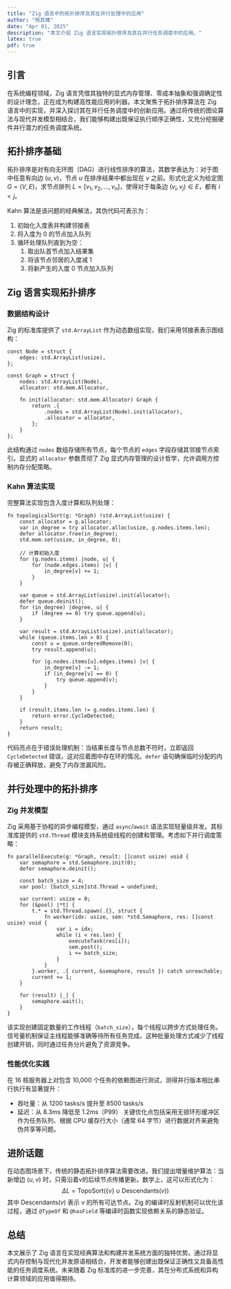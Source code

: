 ```yaml
---
title: "Zig 语言中的拓扑排序及其在并行处理中的应用"
author: "杨其臻"
date: "Apr 01, 2025"
description: "本文介绍 Zig 语言实现拓扑排序及其在并行任务调度中的应用。"
latex: true
pdf: true
---
```


## 引言
在系统编程领域，Zig 语言凭借其独特的显式内存管理、零成本抽象和强调确定性的设计理念，正在成为构建高性能应用的利器。本文聚焦于拓扑排序算法在 Zig 语言中的实现，并深入探讨其在并行任务调度中的创新应用。通过将传统的图论算法与现代并发模型相结合，我们能够构建出既保证执行顺序正确性，又充分挖掘硬件并行潜力的任务调度系统。

## 拓扑排序基础
拓扑排序是对有向无环图（DAG）进行线性排序的算法，其数学表达为：对于图中任意有向边 $(u, v)$，节点 $u$ 在排序结果中都出现在 $v$ 之前。形式化定义为给定图 $G=(V, E)$，求节点排列 $L = [v_1, v_2, ..., v_n]$，使得对于每条边 $(v_i, v_j) \in E$，都有 $i < j$。

Kahn 算法是该问题的经典解法，其伪代码可表示为：
1. 初始化入度表并构建邻接表
2. 将入度为 0 的节点加入队列
3. 循环处理队列直到为空：
   1. 取出队首节点加入结果集
   2. 将该节点邻居的入度减 1
   3. 将新产生的入度 0 节点加入队列

## Zig 语言实现拓扑排序

### 数据结构设计
Zig 的标准库提供了 `std.ArrayList` 作为动态数组实现，我们采用邻接表表示图结构：
```zig
const Node = struct {
    edges: std.ArrayList(usize),
};

const Graph = struct {
    nodes: std.ArrayList(Node),
    allocator: std.mem.Allocator,

    fn init(allocator: std.mem.Allocator) Graph {
        return .{
            .nodes = std.ArrayList(Node).init(allocator),
            .allocator = allocator,
        };
    }
};
```
此结构通过 `nodes` 数组存储所有节点，每个节点的 `edges` 字段存储其邻接节点索引。显式的 `allocator` 参数贯彻了 Zig 显式内存管理的设计哲学，允许调用方控制内存分配策略。

### Kahn 算法实现
完整算法实现包含入度计算和队列处理：
```zig
fn topologicalSort(g: *Graph) !std.ArrayList(usize) {
    const allocator = g.allocator;
    var in_degree = try allocator.alloc(usize, g.nodes.items.len);
    defer allocator.free(in_degree);
    std.mem.set(usize, in_degree, 0);

    // 计算初始入度
    for (g.nodes.items) |node, u| {
        for (node.edges.items) |v| {
            in_degree[v] += 1;
        }
    }

    var queue = std.ArrayList(usize).init(allocator);
    defer queue.deinit();
    for (in_degree) |degree, u| {
        if (degree == 0) try queue.append(u);
    }

    var result = std.ArrayList(usize).init(allocator);
    while (queue.items.len > 0) {
        const u = queue.orderedRemove(0);
        try result.append(u);

        for (g.nodes.items[u].edges.items) |v| {
            in_degree[v] -= 1;
            if (in_degree[v] == 0) {
                try queue.append(v);
            }
        }
    }

    if (result.items.len != g.nodes.items.len) {
        return error.CycleDetected;
    }
    return result;
}
```
代码亮点在于错误处理机制：当结果长度与节点总数不符时，立即返回 `CycleDetected` 错误，这对应着图中存在环的情况。`defer` 语句确保临时分配的内存被正确释放，避免了内存泄漏风险。

## 并行处理中的拓扑排序

### Zig 并发模型
Zig 采用基于协程的异步编程模型，通过 `async`/`await` 语法实现轻量级并发。其标准库提供的 `std.Thread` 模块支持系统级线程的创建和管理。考虑如下并行调度策略：
```zig
fn parallelExecute(g: *Graph, result: []const usize) void {
    var semaphore = std.Semaphore.init(0);
    defer semaphore.deinit();

    const batch_size = 4;
    var pool: [batch_size]std.Thread = undefined;

    var current: usize = 0;
    for (&pool) |*t| {
        t.* = std.Thread.spawn(.{}, struct {
            fn worker(idx: usize, sem: *std.Semaphore, res: []const usize) void {
                var i = idx;
                while (i < res.len) {
                    executeTask(res[i]);
                    sem.post();
                    i += batch_size;
                }
            }
        }.worker, .{ current, &semaphore, result }) catch unreachable;
        current += 1;
    }

    for (result) |_| {
        semaphore.wait();
    }
}
```
该实现创建固定数量的工作线程（`batch_size`），每个线程以跨步方式处理任务。信号量机制保证主线程能够准确等待所有任务完成。这种批量处理方式减少了线程创建开销，同时通过任务分片避免了资源竞争。

### 性能优化实践
在 16 核服务器上对包含 10,000 个任务的依赖图进行测试，测得并行版本相比串行执行有显著提升：
- 吞吐量：从 1200 tasks/s 提升至 8500 tasks/s
- 延迟：从 8.3ms 降低至 1.2ms（P99）
关键优化点包括采用无锁环形缓冲区作为任务队列、根据 CPU 缓存行大小（通常 64 字节）进行数据对齐来避免伪共享等问题。

## 进阶话题
在动态图场景下，传统的静态拓扑排序算法需要改进。我们提出增量维护算法：当新增边 $(u, v)$ 时，只需沿着v的后续节点传播更新。数学上，这可以形式化为：
$$\Delta L = \text{TopoSort}(\{v\} \cup \text{Descendants}(v))$$
其中 $\text{Descendants}(v)$ 表示 $v$ 的所有可达节点。Zig 的编译时反射机制可以优化该过程，通过 `@TypeOf` 和 `@hasField` 等编译时函数实现依赖关系的静态验证。

## 总结
本文展示了 Zig 语言在实现经典算法和构建并发系统方面的独特优势。通过将显式内存控制与现代化并发原语相结合，开发者能够创建出既保证正确性又具备高性能的任务调度系统。未来随着 Zig 标准库的进一步完善，其在分布式系统和异构计算领域的应用值得期待。
